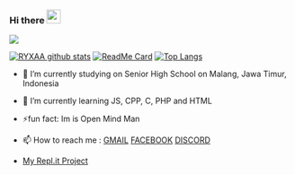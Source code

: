 ﻿### Hi there <img src="https://media.giphy.com/media/hvRJCLFzcasrR4ia7z/giphy.gif" width="25px"/>

![](https://visitor-badge.glitch.me/badge?page_id=AthallahDzaki)

[![RYXAA github stats](https://github-readme-stats.vercel.app/api?username=RYXAA&show_icons=true&theme=radical)](https://github.com/RYXAA/)
[![ReadMe Card](https://github-readme-stats.vercel.app/api/pin/?username=RYXAA&repo=)](https://github.com/RYXAA)
[![Top Langs](https://github-readme-stats.vercel.app/api/top-langs/?username=RYXAA&layout=compact)](https://github.com/RYXAA/)
- 🔭 I’m currently studying on Senior High School on Malang, Jawa Timur, Indonesia
- 🌱 I’m currently learning JS, CPP, C, PHP and HTML
- ⚡fun fact:  Im is Open Mind Man
- 📫 How to reach me : [GMAIL](mailto:unchek009@gmail.com) [FACEBOOK](-) [DISCORD](-)

- [My Repl.it Project](https://github.com/RYXAA)
<!--
**RYXAA/RYXAA** is a ✨ _special_ ✨ repository because its `README.md` (this file) appears on your GitHub profile.

Here are some ideas to get you started:

- 🔭 I’m currently working on ...
- 🌱 I’m currently learning ...
- 👯 I’m looking to collaborate on ...
- 🤔 I’m looking for help with ...
- 💬 Ask me about ...
- 📫 How to reach me: ...
- 😄 Pronouns: ...
- ⚡ Fun fact: ...
-->
